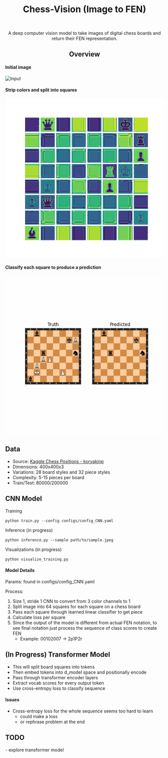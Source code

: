 <h1 align="center"> Chess-Vision (Image to FEN)</h1>
</br>
<p align="center">
A deep computer vision model to take images of digital chess boards and return their FEN representation.
</p>

<h2 align="center"> Overview </h2>

<h4> Initial image </h4>

![Input](data/train/1Q4K1-7R-7P-5rk1-1p3P2-pQ6-7p-B7.jpeg)

<h4> Strip colors and split into squares </h4>

![CNN Output](visualizations/cnn_output/1Q4K1-7R-7P-5rk1-1p3P2-pQ6-7p-B7.png)

<h4> Classify each square to produce a prediction </h4>

![Train Montage](visualizations/training_gifs/1b6-6kB-8-2r4n-2BP4-1B6-1K3P2-.gif)

<h2> Data </h2>

- Source: <a href=https://www.kaggle.com/datasets/koryakinp/chess-positions>Kaggle Chess Positions - koryakinp</a>
- Dimensions: 400x400x3
- Variations: 28 board styles and 32 piece styles
- Complexity: 5-15 pieces per board
- Train/Test: 80000/200000

<h2> CNN Model </h2>

Training
```shell
python train.py --config configs/config_CNN.yaml
```
Inference (in progress)
```shell
python inference.py --sample path/to/sample.jpeg
```
Visualizations (in progress)
```shell
python visualize_training.py
```
<h4> Model Details </h4>
Params: found in configs/config_CNN.yaml

Process:
  1) Size 1, stride 1 CNN to convert from 3 color channels to 1
  2) Split image into 64 squares for each square on a chess board
  3) Pass each square through learned linear classifier to get piece
  4) Calculate loss per square
  5) Since the output of the model is different from actual FEN notation, to see final notation just process the sequence of class scores to create FEN
     - Example: 00102007 -> 2p1P2r

<h2> (In Progress) Transformer Model </h2>

- This will split board squares into tokens
- Then embed tokens into d_model space and positionally encode
- Pass through transformer encoder layers
- Extract vocab scores for every output token
- Use cross-entropy loss to classify sequence

<h4> Issues </h4>

- Cross-entropy loss for the whole sequence seems too hard to learn
  - could make a loss
  - or rephrase problem at the end
 

<h2> TODO </h2>
- explore transformer model